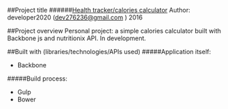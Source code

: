 
##Project title
######[Health tracker/calories calculator](http://developer2020github.github.io/health_tracker/dist/ "link to project page")
Author: developer2020 (<dev276236@gmail.com> )
2016

##Project overview
Personal project: 
a simple calories calculator built with Backbone js and nutritionix API.
In development.


##Built with (libraries/technologies/APIs used)
#####Application itself:
* Backbone

#####Build process:

* Gulp
* Bower




